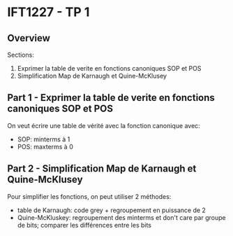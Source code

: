 # IFT1227 - TP 1

## Overview

Sections:
1. Exprimer la table de verite en fonctions canoniques SOP et POS
2. Simplification Map de Karnaugh et Quine-McKlusey

## Part 1 - Exprimer la table de verite en fonctions canoniques SOP et POS

On veut écrire une table de vérité avec la fonction canonique avec:
- SOP: minterms à 1
- POS: maxterms à 0

## Part 2 - Simplification Map de Karnaugh et Quine-McKlusey

Pour simplifier les fonctions, on peut utiliser 2 méthodes:
- table de Karnaugh: code grey + regroupement en puissance de 2
- Quine-McKluskey: regroupement des minterms et don't care par groupe de bits; 
  comparer les différences entre les bits

